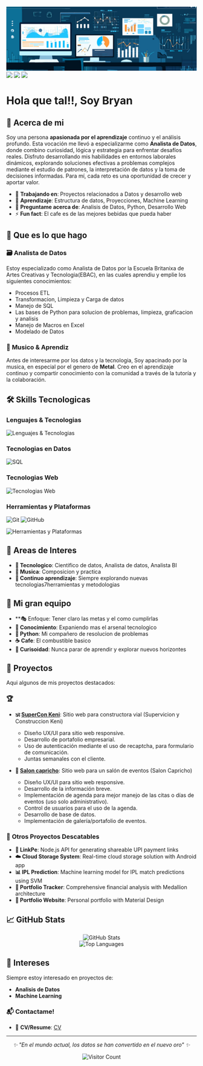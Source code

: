![banner](banner.jpg)
[<img src="https://img.shields.io/badge/linkedin-%230077B5.svg?&style=for-the-badge&logo=linkedin&logoColor=white" />](www.linkedin.com/in/bryanhz-s)
[<img src = "https://img.shields.io/badge/instagram-%23E4405F.svg?&style=for-the-badge&logo=instagram&logoColor=white">](https://www.instagram.com/mr_ray.0)
[<img src = "https://img.shields.io/badge/telegram-%233498DB.svg?&style=for-the-badge&logo=telegram&logoColor=white">](https://t.me/BryanHs20)

# Hola que tal!!, Soy Bryan

## 🚀 Acerca de mi

Soy una persona **apasionada por el aprendizaje** continuo y el análisis profundo. Esta vocación me llevó a especializarme como **Analista de Datos**, donde combino curiosidad, lógica y estrategia para enfrentar desafíos reales. Disfruto desarrollando mis habilidades en entornos laborales dinámicos, explorando soluciones efectivas a problemas complejos mediante el estudio de patrones, la interpretación de datos y la toma de decisiones informadas. Para mí, cada reto es una oportunidad de crecer y aportar valor.


- 🔭 **Trabajando en**: Proyectos relacionados a Datos y desarrollo web
- 🌱 **Aprendizaje**: Estructura de datos, Proyecciones, Machine Learning
- 💬 **Preguntame acerca de**: Analisis de Datos, Python, Desarrollo Web
- ⚡ **Fun fact**: El cafe es de las mejores bebidas que pueda haber

## 💼 Que es lo que hago

### 🗃️ **Analista de Datos**
Estoy especializado como Analista de Datos por la Escuela Britanixa de Artes Creativas y Tecnologia(EBAC), en las cuales aprendiu y emplie los siguientes conocimientos: 
- Procesos ETL
- Transformacion, Limpieza y Carga de datos
- Manejo de SQL
- Las bases de Python para solucion de problemas, limpieza, graficacion y analisis
- Manejo de Macros en Excel
- Modelado de Datos

### 🎸 **Musico & Aprendiz**
Antes de interesarme por los datos y la tecnologia, Soy apacinado por la musica, en especial por el genero de **Metal**. Creo en el aprendizaje continuo y compartir conocimiento con la comunidad a través de la tutoría y la colaboración.

## 🛠️ Skills Tecnologicas

### **Lenguajes & Tecnologias**
![Lenguajes & Tecnologias](https://skillicons.dev/icons?i=py,js,php,cs,dotnet)

### **Tecnologias en Datos**
![SQL](https://img.shields.io/badge/SQL-4479A1?style=for-the-badge&logo=mysql&logoColor=white)

### **Tecnologias Web**
![Tecnologias Web](https://skillicons.dev/icons?i=html,css,bootstrap)

### **Herramientas y Plataformas**
![Git](https://img.shields.io/badge/Git-F05032?style=for-the-badge&logo=git&logoColor=white)
![GitHub](https://img.shields.io/badge/GitHub-100000?style=for-the-badge&logo=github&logoColor=white)

![Herramientas y Plataformas](https://skillicons.dev/icons?i=git,github,postman,visualstudio,vscode,stackoverflow)

## 🎯 Areas de Interes

- **🔬 Tecnologico**: Cientifico de datos, Analista de datos, Analista BI
- **🎌 Musica**: Composicion y practica
- **📖 Continuo aprendizaje**: Siempre explorando nuevas tecnologias7herramientas y metodologias

## 🎪 Mi gran equipo

- **🎭 Enfoque: Tener claro las metas y el como cumplirlas
- **🧠 Conocimiento**: Expaniendo mas el arsenal tecnologico
- **🐍 Python**: Mi compañero de resolucion de problemas
- **☕ Cafe**: El combustible basico
- **🚀 Curisoidad**: Nunca parar de aprendir y explorar nuevos horizontes
  
## 🌟 Proyectos

Aqui algunos de mis proyectos destacados:

### 🏆 

- **🕉️ [SuperCon Keni]([https://github.com/vedic-lang/vedic](https://github.com/BryanHs20/SuperCon-Keni))**: Sitio web para constructora vial (Supervicion y Construccion Keni)
  - Diseño UX/UI para sitio web responsive.
  - Desarrollo de portafolio empresarial.
  - Uso de autenticación mediante el uso de recaptcha, para formulario de comunicación.
  - Juntas semanales con el cliente.

- **📖 [Salon capricho]([https://github.com/vedicscriptures/bhagavad-gita-api](https://github.com/BryanHs20/Capricho))**: Sitio web para un salón de eventos (Salon Capricho)
  - Diseño UX/UI para sitio web responsive.
  - Desarrollo de la información breve.
  - Implementación de agenda para mejor manejo de las citas o días de eventos (uso solo administrativo).
  - Control de usuarios para el uso de la agenda.
  - Desarrollo de base de datos.
  - Implementación de galería/portafolio de eventos.


### 🚀 **Otros Proyectos Descatables**

- **🔗 LinkPe**: Node.js API for generating shareable UPI payment links
- **☁️ Cloud Storage System**: Real-time cloud storage solution with Android app
- **📊 IPL Prediction**: Machine learning model for IPL match predictions using SVM
- **💼 Portfolio Tracker**: Comprehensive financial analysis with Medallion architecture
- **🎨 Portfolio Website**: Personal portfolio with Material Design

## 📈 GitHub Stats

<div align="center">
  <img src="https://github-readme-stats.vercel.app/api?username=BryanHs20&show_icons=true&theme=radical" alt="GitHub Stats" />
</div>

<div align="center">
  <img src="https://github-readme-stats.vercel.app/api/top-langs/?username=BryanHs20&layout=compact&theme=radical" alt="Top Languages" />
</div>

## 🤝 Intereses

Siempre estoy interesado en proyectos de:
- **Analisis de Datos**
- **Machine Learning**

### 📬 Contactame!
- 📄 **CV/Resume**: [CV](https://drive.google.com/file/d/1mo-oSEXwuqlPAy51aAAzPl_G51xVuqPk/view?usp=sharing)


---

<div align="center">
  <i>✨ "En el mundo actual, los datos se han convertido en el nuevo oro" ✨</i>
  
  ![Visitor Count](https://komarev.com/ghpvc/?username=BryanHs20i&style=for-the-badge)
</div>
